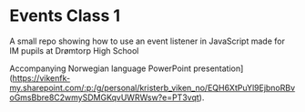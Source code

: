 # Events Class 1
A small repo showing how to use an event listener in JavaScript made for IM pupils at Drømtorp High School

Accompanying Norwegian language PowerPoint presentation](https://vikenfk-my.sharepoint.com/:p:/g/personal/kristerb_viken_no/EQH6XtPuYl9EjbnoRBvoGmsBbre8C2wmySDMGKqvUWRWsw?e=PT3vqt).
